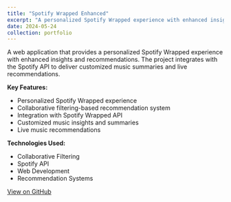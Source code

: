 ```yaml
---
title: "Spotify Wrapped Enhanced"
excerpt: "A personalized Spotify Wrapped experience with enhanced insights and recommendations using collaborative filtering."
date: 2024-05-24
collection: portfolio
---
```


A web application that provides a personalized Spotify Wrapped experience with enhanced insights and recommendations. The project integrates with the Spotify API to deliver customized music summaries and live recommendations.

**Key Features:**
- Personalized Spotify Wrapped experience
- Collaborative filtering-based recommendation system
- Integration with Spotify Wrapped API
- Customized music insights and summaries
- Live music recommendations

**Technologies Used:**
- Collaborative Filtering
- Spotify API
- Web Development
- Recommendation Systems

[View on GitHub](https://github.com/Bajo-Adi/spotifyproj2) 
